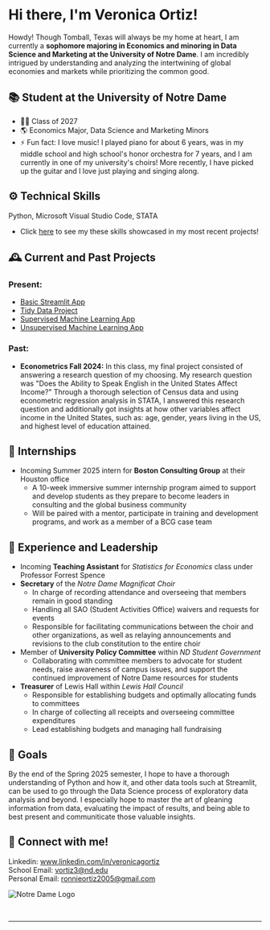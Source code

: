 # Hi there, I'm Veronica Ortiz!

Howdy! Though Tomball, Texas will always be my home at heart, I am currently a **sophomore majoring in Economics and minoring in Data Science and Marketing at the University of Notre Dame**. I am incredibly intrigued by understanding and analyzing the intertwining of global economies and markets while prioritizing the common good.

## 📚 Student at the University of Notre Dame

- 👩‍💻  Class of 2027
- 🌎  Economics Major, Data Science and Marketing Minors
- ⚡  Fun fact: I love music! I played piano for about 6 years, was in my middle school and high school's honor orchestra for 7 years, and I am currently in one of my university's choirs! More recently, I have picked up the guitar and I love just playing and singing along.

## ⚙️ Technical Skills

Python, Microsoft Visual Studio Code, STATA
- Click [here](https://github.com/verortiz06/ORTIZ-Data-Science-Portfolio) to see my these skills showcased in my most recent projects!

## 🕰️ Current and Past Projects
### Present:
- [Basic Streamlit App](https://github.com/verortiz06/ORTIZ-Data-Science-Portfolio/tree/main/basic-streamlit-app)
- [Tidy Data Project](https://github.com/verortiz06/ORTIZ-Data-Science-Portfolio/tree/main/TidyData-Project)
- [Supervised Machine Learning App](https://github.com/verortiz06/ORTIZ-Data-Science-Portfolio/tree/main/MLStreamlitApp)
- [Unsupervised Machine Learning App](https://github.com/verortiz06/ORTIZ-Data-Science-Portfolio/tree/main/MLUnsupervisedApp)
### Past:
- **Econometrics Fall 2024:** In this class, my final project consisted of answering a research question of my choosing. My research question was "Does the Ability to Speak English in the United States Affect Income?" Through a thorough selection of Census data and using econometric regression analysis in STATA, I answered this research question and additionally got insights at how other variables affect income in the United States, such as: age, gender, years living in the US, and highest level of education attained.

## 💼 Internships

- Incoming Summer 2025 intern for **Boston Consulting Group** at their Houston office
  - A 10-week immersive summer internship program aimed to support and develop students as they prepare to become
leaders in consulting and the global business community
  - Will be paired with a mentor, participate in training and development programs, and work as a member of a BCG case team
 
## 📑 Experience and Leadership

- Incoming **Teaching Assistant** for *Statistics for Economics* class under Professor Forrest Spence
- **Secretary** of the *Notre Dame Magnificat Choir*
  - In charge of recording attendance and overseeing that members remain in good standing
  - Handling all SAO (Student Activities Office) waivers and requests for events
  - Responsible for facilitating communications between the choir and other organizations, as well as relaying announcements and revisions to the club constitution to the entire choir
- Member of **University Policy Committee** within *ND Student Government*
  - Collaborating with committee members to advocate for student needs, raise awareness of campus issues, and support the continued improvement of Notre Dame resources for students
- **Treasurer** of Lewis Hall within *Lewis Hall Council*
  - Responsible for establishing budgets and optimally allocating funds to committees
  - In charge of collecting all receipts and overseeing committee expenditures
  - Lead establishing budgets and managing hall fundraising

## 🎯 Goals
By the end of the Spring 2025 semester, I hope to have a thorough understanding of Python and how it, and other data tools such at Streamlit, can be used to go through the Data Science process of exploratory data analysis and beyond. I especially hope to master the art of gleaning information from data, evaluating the impact of results, and being able to best present and communiticate those valuable insights.

## 🤝 Connect with me!

Linkedin: www.linkedin.com/in/veronicagortiz<br>
School Email: vortiz3@nd.edu<br>
Personal Email: ronnieortiz2005@gmail.com

![Notre Dame Logo](https://hoopdirt.com/wp-content/uploads/2016/06/Notre-Dame-Logo.jpg)


<br />

---
